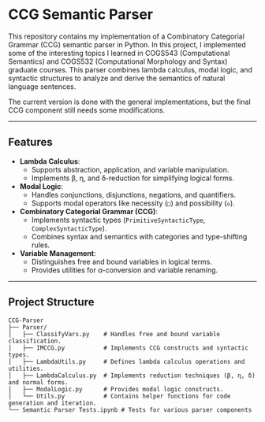 # CCG Semantic Parser

This repository contains my implementation of a Combinatory Categorial Grammar (CCG) semantic parser in Python. In this project, I implemented some of the interesting topics I learned in COGS543 (Computational Semantics) and COGS532 (Computational Morphology and Syntax) graduate courses. This parser combines lambda calculus, modal logic, and syntactic structures to analyze and derive the semantics of natural language sentences.

The current version is done with the general implementations, but the final CCG component still needs some modifications.

---

## Features

- **Lambda Calculus**:
  - Supports abstraction, application, and variable manipulation.
  - Implements β, η, and δ-reduction for simplifying logical forms.
- **Modal Logic**:
  - Handles conjunctions, disjunctions, negations, and quantifiers.
  - Supports modal operators like necessity (`□`) and possibility (`◇`).
- **Combinatory Categorial Grammar (CCG)**:
  - Implements syntactic types (`PrimitiveSyntacticType`, `ComplexSyntacticType`).
  - Combines syntax and semantics with categories and type-shifting rules.
- **Variable Management**:
  - Distinguishes free and bound variables in logical terms.
  - Provides utilities for α-conversion and variable renaming.

---

## Project Structure

```
CCG-Parser
├── Parser/
│   ├── ClassifyVars.py    # Handles free and bound variable classification.
│   ├── IMCCG.py           # Implements CCG constructs and syntactic types.
│   ├── LambdaUtils.py     # Defines lambda calculus operations and utilities.
│   ├── LambdaCalculus.py  # Implements reduction techniques (β, η, δ) and normal forms.
│   ├── ModalLogic.py      # Provides modal logic constructs.
│   └── Utils.py           # Contains helper functions for code generation and iteration.
└── Semantic Parser Tests.ipynb # Tests for various parser components
```
